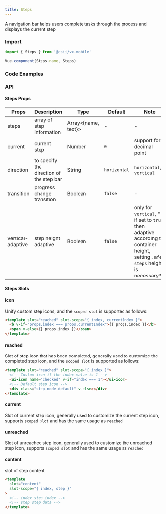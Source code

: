 ```yaml
---
title: Steps
---
```


A navigation bar helps users complete tasks through the process and displays the current step

### Import

```javascript
import { Steps } from '@csii/vx-mobile'

Vue.component(Steps.name, Steps)
```

### Code Examples
<!-- DEMO -->

### API

#### Steps Props
|Props | Description | Type | Default | Note|
|----|-----|------|------|------|
|steps|array of step information|Array<{name, text}>|-|-|
|current|current step|Number|`0`|support for decimal point|
|direction| to specify the direction of the step bar|String|`horizontal`|`horizontal`, `vertical`|
|transition|progress change transition|Boolean|`false`|-|
|vertical-adaptive|step height adaptive|Boolean|`false`|only for `vertical`, ** if set to `true` then adaptive according to container height, setting `.mfe-steps` height is necessary**|

#### Steps Slots

#### icon

Unify custom step icons, and the `scoped slot` is supported as follows:

```html
<template slot="reached" slot-scope="{ index, currentIndex }">
  <b v-if="props.index === props.currentIndex">{{ props.index }}</b>
  <span v-else>{{ props.index }}</span>
</template>
```

#### reached

Slot of step icon that has been completed,  generally used to customize the completed step icon, and the `scoped slot` is supported as follows:

```html
<template slot="reached" slot-scope="{ index }">
  <!-- Custom icon if the index value is 1 -->
  <ui-icon name="checked" v-if="index === 1"></ui-icon>
  <!-- Default step icon -->
  <div class="step-node-default" v-else></div>
</template>
```

#### current

Slot of current step icon, generally used to customize the current step icon, supports `scoped slot` and has the same usage as `reached`

#### unreached

Slot of unreached step icon, generally used to customize the unreached step icon, supports `scoped slot` and has the same usage as `reached`

#### content

slot of step content

```html
<template
  slot="content"
  slot-scope="{ index, step }"
>
  <!-- index step index -->
  <!-- step step data -->
</template>
```

